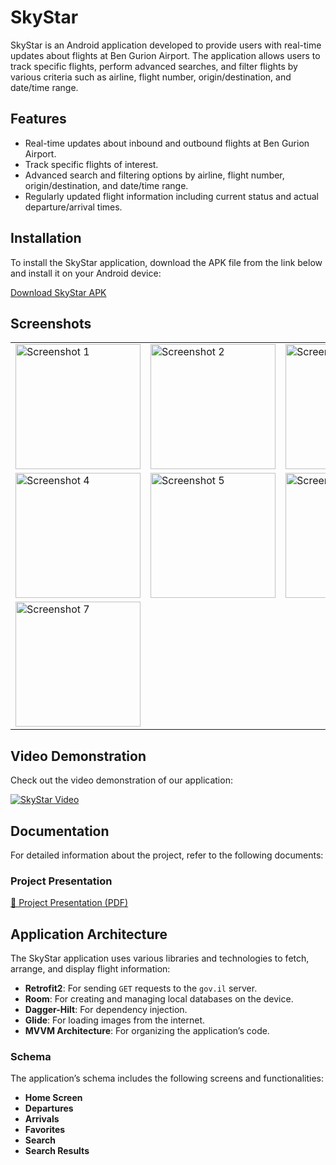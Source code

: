 # SkyStar

SkyStar is an Android application developed to provide users with real-time updates about flights at Ben Gurion Airport. The application allows users to track specific flights, perform advanced searches, and filter flights by various criteria such as airline, flight number, origin/destination, and date/time range.

## Features

- Real-time updates about inbound and outbound flights at Ben Gurion Airport.
- Track specific flights of interest.
- Advanced search and filtering options by airline, flight number, origin/destination, and date/time range.
- Regularly updated flight information including current status and actual departure/arrival times.

## Installation

To install the SkyStar application, download the APK file from the link below and install it on your Android device:

[Download SkyStar APK](https://drive.google.com/file/d/1ISr7tbnN1mf0IYIGNI_cyOTVngCUXiBG/view?usp=drive_link)

## Screenshots

<table>
  <tr>
    <td><img src="https://github.com/user-attachments/assets/a998eabe-b646-4ad1-8adf-325c1d3f710b" alt="Screenshot 1" width="200"></td>
    <td><img src="https://github.com/user-attachments/assets/f490ae3e-9424-4960-b653-f18dfd19b92e" alt="Screenshot 2" width="200"></td>
    <td><img src="https://github.com/user-attachments/assets/ede2d31a-6686-422a-924a-7abb4f2ada11" alt="Screenshot 3" width="200"></td>
  </tr>
  <tr>
    <td><img src="https://github.com/user-attachments/assets/d93aee1a-d1cf-4bf1-a397-f93c2979029d" alt="Screenshot 4" width="200"></td>
    <td><img src="https://github.com/user-attachments/assets/c1218054-6399-4f5a-a076-9acac5aa586f" alt="Screenshot 5" width="200"></td>
    <td><img src="https://github.com/user-attachments/assets/ea3b7a30-5978-40e8-9f37-2f74b9e9ebcb" alt="Screenshot 6" width="200"></td>
  </tr>
  <tr>
    <td><img src="https://github.com/user-attachments/assets/d47ee8be-e18c-4dce-be12-1eccbdc27847" alt="Screenshot 7" width="200"></td>
  </tr>
</table>


## Video Demonstration

Check out the video demonstration of our application:

[![SkyStar Video](https://img.youtube.com/vi/yENMu5VoE-Q/0.jpg)](https://youtu.be/yENMu5VoE-Q)

## Documentation

For detailed information about the project, refer to the following documents:

### Project Presentation

[📄 Project Presentation (PDF)](https://github.com/user-attachments/files/19907682/Project.Presentation.pdf)

## Application Architecture

The SkyStar application uses various libraries and technologies to fetch, arrange, and display flight information:

- **Retrofit2**: For sending `GET` requests to the `gov.il` server.
- **Room**: For creating and managing local databases on the device.
- **Dagger-Hilt**: For dependency injection.
- **Glide**: For loading images from the internet.
- **MVVM Architecture**: For organizing the application’s code.

### Schema

The application’s schema includes the following screens and functionalities:

- **Home Screen**
- **Departures**
- **Arrivals**
- **Favorites**
- **Search**
- **Search Results**
